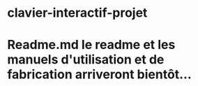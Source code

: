 # clavier-interactif-projet


# Readme.md le readme et les manuels d'utilisation et de fabrication arriveront bientôt...
